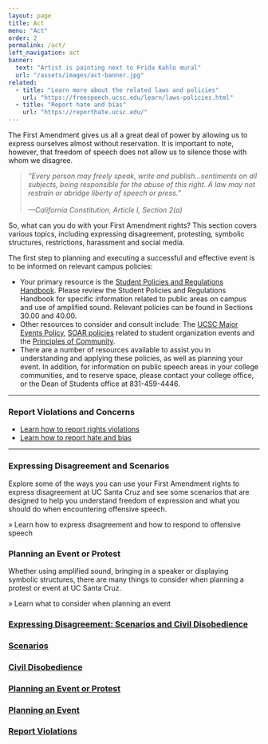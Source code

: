 ```yaml
---
layout: page
title: Act
menu: "Act"
order: 2
permalink: /act/
left_navigation: act
banner:
  text: "Artist is painting next to Frida Kahlo mural"
  url: "/assets/images/act-banner.jpg"
related:
  - title: "Learn more about the related laws and policies"
    url: "https://freespeech.ucsc.edu/learn/laws-policies.html"
  - title: "Report hate and bias"
    url: "https://reporthate.ucsc.edu/"
---
```


The First Amendment gives us all a great deal of power by allowing us to express ourselves almost without reservation. It is important to note, however, that freedom of speech does not allow us to silence those with whom we disagree.

> *“Every person may freely speak, write and publish…sentiments on all subjects, being responsible for the abuse of this right. A law may not restrain or abridge liberty of speech or press.”<br/><br/>
—California Constitution, Article I, Section 2(a)*

So, what can you do with your First Amendment rights? This section covers various topics, including expressing disagreement, protesting, symbolic structures, restrictions, harassment and social media.

The first step to planning and executing a successful and effective event is to be informed on relevant campus policies:

- Your primary resource is the [Student Policies and Regulations Handbook](https://deanofstudents.ucsc.edu/student-conduct/student-handbook/index.html). Please review the Student Policies and Regulations Handbook for specific information related to public areas on campus and use of amplified sound.  Relevant policies can be found in Sections 30.00 and 40.00.
- Other resources to consider and consult include: The [UCSC Major Events Policy](https://deanofstudents.ucsc.edu/pdf/Major-events-policy.pdf), [SOAR policies](http://soar.ucsc.edu/event_planning.htm) related to student organization events and the [Principles of Community](http://www.ucsc.edu/about/principles-community.html).
- There are a number of resources available to assist you in understanding and applying these policies, as well as planning your event. In addition, for information on public speech areas in your college communities, and to reserve space, please contact your college office, or the Dean of Students office at 831-459-4446.

---
### Report Violations and Concerns

- [Learn how to report rights violations](https://help.ucsc.edu)
- [Learn how to report hate and bias](https://reporthate.ucsc.edu/)

---

### Expressing Disagreement and Scenarios

Explore some of the ways you can use your First Amendment rights to express disagreement at UC Santa Cruz and see some scenarios that are designed to help you understand freedom of expression and what you should do when encountering offensive speech. 

» Learn how to express disagreement and how to respond to offensive speech

### Planning an Event or Protest

Whether using amplified sound, bringing in a speaker or displaying symbolic structures, there are many things to consider when planning a protest or event at UC Santa Cruz.

» Learn what to consider when planning an event

### [Expressing Disagreement: Scenarios and Civil Disobedience](/act/expressing-disagreement.html)
### [Scenarios](/act/scenarios.html)
### [Civil Disobedience](/act/civil-disobedience.html)
### [Planning an Event or Protest](/act/plan-event-protest.html)
### [Planning an Event](/act/plan-event.html)
### [Report Violations](/act/report-violations.html)

